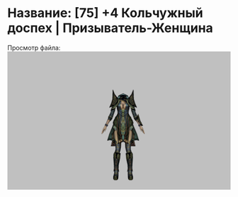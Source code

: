 # Название: [75] +4 Кольчужный доспех | Призыватель-Женщина

Просмотр файла:
![p090005.png](p090005.png)